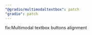 ```yaml
---
"@gradio/multimodaltextbox": patch
"gradio": patch
---
```


fix:Multimodal textbox buttons alignment
